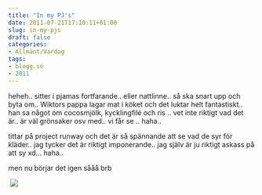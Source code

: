 ```yaml
---
title: "In my PJ's"
date: 2011-07-21T17:10:11+01:00
slug: in-my-pjs
draft: false
categories:
- Allmänt/Vardag
tags:
- blogg.se
- 2011
---
```

heheh.. sitter i pjamas fortfarande.. eller nattlinne.. så ska snart upp och byta om.. Wiktors pappa lagar mat i köket och det luktar helt fantastiskt.. han sa något om cocosmjölk, kycklingfilé och ris .. vet inte riktigt vad det är.. är väl grönsaker osv med.. vi får se .. haha..  
  
tittar på project runway och det är så spännande att se vad de syr för kläder.. jag tycker det är riktigt imponerande.. jag själv är ju riktigt askass på att sy xd... haha..  
  
men nu börjar det igen sååå brb  
  
 ![](/assets/images/blogg.se/16_5_42_158245395.gif)